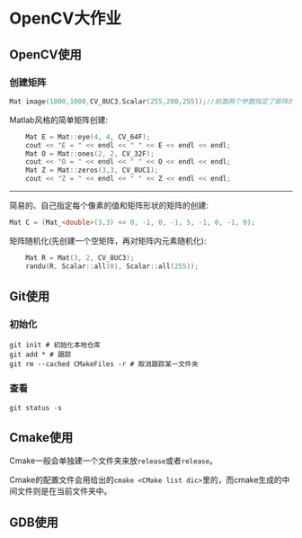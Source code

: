 # OpenCV大作业

## OpenCV使用

### 创建矩阵

```C++
Mat image(1000,1000,CV_8UC3,Scalar(255,200,255));//前面两个参数指定了矩阵的长宽,CV_8UC3指定了"8字节 U无符号 3 C通道数（颜色的种类）",Scalar则指定了每个像素点的RGB值
```

Matlab风格的简单矩阵创建:

```C++
    Mat E = Mat::eye(4, 4, CV_64F);
    cout << "E = " << endl << " " << E << endl << endl;
    Mat O = Mat::ones(2, 2, CV_32F);
    cout << "O = " << endl << " " << O << endl << endl;
    Mat Z = Mat::zeros(3,3, CV_8UC1);
    cout << "Z = " << endl << " " << Z << endl << endl;
```

---

简易的、自己指定每个像素的值和矩阵形状的矩阵的创建:

```C++
Mat C = (Mat_<double>(3,3) << 0, -1, 0, -1, 5, -1, 0, -1, 0);
```

矩阵随机化(先创建一个空矩阵，再对矩阵内元素随机化):

```C++
    Mat R = Mat(3, 2, CV_8UC3);
    randu(R, Scalar::all(0), Scalar::all(255));
```

## Git使用

### 初始化

```shell
git init # 初始化本地仓库
git add * # 跟踪
git rm --cached CMakeFiles -r # 取消跟踪某一文件夹
```

### 查看

`git status -s`

## Cmake使用

Cmake一般会单独建一个文件夹来放`release`或者`release`。

Cmake的配置文件会用给出的`cmake <CMake list dic>`里的，而cmake生成的中间文件则是在当前文件夹中。

## GDB使用
